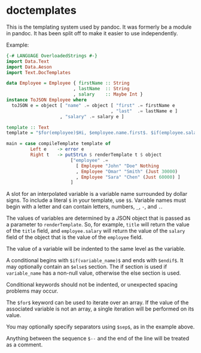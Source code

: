 # doctemplates

This is the templating system used by pandoc.  It was formerly
be a module in pandoc. It has been split off to make it easier
to use independently.

Example:

``` haskell
{-# LANGUAGE OverloadedStrings #-}
import Data.Text
import Data.Aeson
import Text.DocTemplates

data Employee = Employee { firstName :: String
                         , lastName  :: String
                         , salary    :: Maybe Int }
instance ToJSON Employee where
  toJSON e = object [ "name" .= object [ "first" .= firstName e
                                       , "last"  .= lastName e ]
                    , "salary" .= salary e ]

template :: Text
template = "$for(employee)$Hi, $employee.name.first$. $if(employee.salary)$You make $employee.salary$.$else$No salary data.$endif$$sep$\n$endfor$"

main = case compileTemplate template of
         Left e    -> error e
         Right t   -> putStrLn $ renderTemplate t $ object
                        ["employee" .=
                          [ Employee "John" "Doe" Nothing
                          , Employee "Omar" "Smith" (Just 30000)
                          , Employee "Sara" "Chen" (Just 60000) ]
                        ]
```

A slot for an interpolated variable is a variable name surrounded
by dollar signs.  To include a literal `$` in your template, use
`$$`.  Variable names must begin with a letter and can contain letters,
numbers, `_`, `-`, and `.`.

The values of variables are determined by a JSON object that is
passed as a parameter to `renderTemplate`.  So, for example,
`title` will return the value of the `title` field, and
`employee.salary` will return the value of the `salary` field
of the object that is the value of the `employee` field.

The value of a variable will be indented to the same level as the
variable.

A conditional begins with `$if(variable_name)$` and ends with `$endif$`.
It may optionally contain an `$else$` section.  The if section is
used if `variable_name` has a non-null value, otherwise the else section
is used.

Conditional keywords should not be indented, or unexpected spacing
problems may occur.

The `$for$` keyword can be used to iterate over an array.  If
the value of the associated variable is not an array, a single
iteration will be performed on its value.

You may optionally specify separators using `$sep$`, as in the
example above.

Anything between the sequence `$--` and the end of the line
will be treated as a comment.
